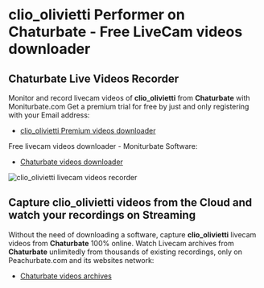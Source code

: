 # clio_olivietti Performer on Chaturbate - Free LiveCam videos downloader

## Chaturbate Live Videos Recorder

Monitor and record livecam videos of **clio_olivietti** from **Chaturbate** with Moniturbate.com
Get a premium trial for free by just and only registering with your Email address:
* [clio_olivietti Premium videos downloader](https://moniturbate.com/request-demo-licence-key.html)

Free livecam videos downloader - Moniturbate Software:
* [Chaturbate videos downloader](https://moniturbate.com/moniturbate-download-software.html)

![clio_olivietti livecam videos recorder](https://peachurnet.com/templates/moniturbate-software.png)


## Capture clio_olivietti videos from the Cloud and watch your recordings on Streaming

Without the need of downloading a software, capture **clio_olivietti** livecam videos from **Chaturbate** 100% online.
Watch Livecam archives from **Chaturbate** unlimitedly from thousands of existing recordings, only on Peachurbate.com and its websites network:
* [Chaturbate videos archives](https://peachurnet.com/)